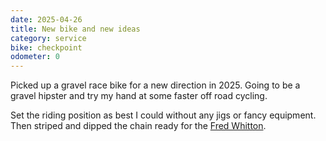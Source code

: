 ```yaml
---
date: 2025-04-26
title: New bike and new ideas
category: service
bike: checkpoint
odometer: 0
---
```


Picked up a gravel race bike for a new direction in 2025. Going to be a gravel hipster and try my hand at some faster off road cycling.

Set the riding position as best I could without any jigs or fancy equipment. Then striped and dipped the chain ready for the [Fred Whitton](https://adamchamberlin.info/2025/1/2025-fred-writton/).
